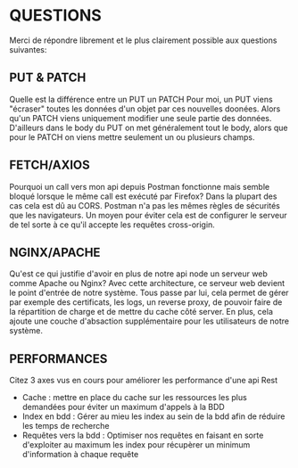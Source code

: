# QUESTIONS

Merci de répondre librement et le plus clairement possible aux questions suivantes:

## PUT & PATCH
Quelle est la différence entre un PUT un PATCH
Pour moi, un PUT viens "écraser" toutes les données d'un objet par ces nouvelles doonées. Alors qu'un PATCH viens uniquement modifier une seule partie des données.
D'ailleurs dans le body du PUT on met généralement tout le body, alors que pour le PATCH on viens mettre seulement un ou plusieurs champs.

## FETCH/AXIOS
Pourquoi un call vers mon api depuis Postman fonctionne mais semble bloqué lorsque le même call est exécuté par Firefox?
Dans la plupart des cas cela est dû au CORS. Postman n'a pas les mêmes règles de sécurités que les navigateurs. Un moyen pour éviter cela est de configurer le serveur de tel sorte à ce qu'il accepte les requêtes cross-origin.

## NGINX/APACHE
Qu'est ce qui justifie d'avoir en plus de notre api node un serveur web comme Apache ou Nginx?
Avec cette architecture, ce serveur web devient le point d'entrée de notre système. Tous passe par lui, cela permet de gérer par exemple des certificats, les logs, un reverse proxy, de pouvoir faire de la répartition de charge et de mettre du cache côté server. En plus, cela ajoute une couche d'absaction supplémentaire pour les utilisateurs de notre système.


## PERFORMANCES
Citez 3 axes vus en cours pour améliorer les performance d'une api Rest
 - Cache : mettre en place du cache sur les ressources les plus demandées pour éviter un maximum d'appels à la BDD
 - Index en bdd : Gérer au mieu les index au sein de la bdd afin de réduire les temps de recherche 
 - Requêtes vers la bdd : Optimiser nos requêtes en faisant en sorte d'exploiter au maximum les index pour récupèrer un minimum d'information à chaque requête